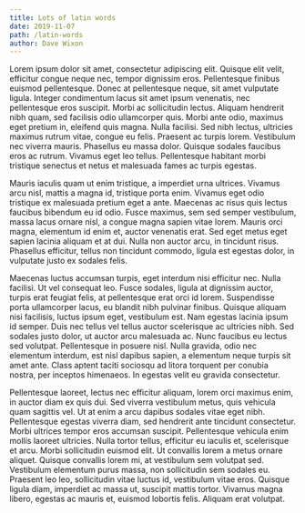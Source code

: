 ```yaml
---
title: Lots of latin words
date: 2019-11-07
path: /latin-words
author: Dave Wixon
---
```


Lorem ipsum dolor sit amet, consectetur adipiscing elit. Quisque elit velit, efficitur congue neque nec, tempor dignissim eros. Pellentesque finibus euismod pellentesque. Donec at pellentesque neque, sit amet vulputate ligula. Integer condimentum lacus sit amet ipsum venenatis, nec pellentesque eros suscipit. Morbi ac sollicitudin lectus. Aliquam hendrerit nibh quam, sed facilisis odio ullamcorper quis. Morbi ante odio, maximus eget pretium in, eleifend quis magna. Nulla facilisi. Sed nibh lectus, ultricies maximus rutrum vitae, congue eu felis. Praesent ac turpis lorem. Vestibulum nec viverra mauris. Phasellus eu massa dolor. Quisque sodales faucibus eros ac rutrum. Vivamus eget leo tellus. Pellentesque habitant morbi tristique senectus et netus et malesuada fames ac turpis egestas.

Mauris iaculis quam ut enim tristique, a imperdiet urna ultrices. Vivamus arcu nisl, mattis a magna id, tristique porta enim. Vivamus eget odio tristique ex malesuada pretium eget a ante. Maecenas ac risus quis lectus faucibus bibendum eu id odio. Fusce maximus, sem sed semper vestibulum, massa lacus ornare nisl, a congue magna sapien vitae lorem. Mauris orci magna, elementum id enim et, auctor venenatis erat. Sed eget metus eget sapien lacinia aliquam et at dui. Nulla non auctor arcu, in tincidunt risus. Phasellus efficitur, tellus non tincidunt commodo, ligula est egestas dolor, in vulputate justo ex sodales felis.

Maecenas luctus accumsan turpis, eget interdum nisi efficitur nec. Nulla facilisi. Ut vel consequat leo. Fusce sodales, ligula at dignissim auctor, turpis erat feugiat felis, at pellentesque erat orci id lorem. Suspendisse porta ullamcorper lacus, eu blandit nibh pulvinar finibus. Quisque aliquam nisi facilisis, luctus ipsum eget, vestibulum est. Nam egestas lacinia ipsum id semper. Duis nec tellus vel tellus auctor scelerisque ac ultricies nibh. Sed sodales justo dolor, ut auctor arcu malesuada ac. Nunc faucibus eu lectus sed volutpat. Pellentesque in posuere nisl. Nulla gravida, odio nec elementum interdum, est nisl dapibus sapien, a elementum neque turpis sit amet ante. Class aptent taciti sociosqu ad litora torquent per conubia nostra, per inceptos himenaeos. In egestas velit eu gravida consectetur.

Pellentesque laoreet, lectus nec efficitur aliquam, lorem orci maximus enim, in auctor diam ex quis dui. Sed viverra vestibulum metus, quis vehicula quam sagittis vel. Ut at enim a arcu dapibus sodales vitae eget nibh. Pellentesque egestas viverra diam, sed hendrerit ante tincidunt consectetur. Morbi ultrices tempor eros accumsan suscipit. Pellentesque vehicula enim mollis laoreet ultricies. Nulla tortor tellus, efficitur eu iaculis et, scelerisque et arcu. Morbi sollicitudin euismod elit. Ut convallis lorem a metus ornare aliquet. Quisque convallis lorem mi, at vestibulum sem volutpat sed. Vestibulum elementum purus massa, non sollicitudin sem sodales eu. Praesent leo leo, sollicitudin vitae luctus id, vestibulum vitae eros. Quisque ligula diam, imperdiet ac massa ut, suscipit mattis tortor. Vivamus magna libero, egestas ac mauris et, euismod lobortis felis. Aliquam erat volutpat.
